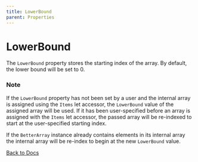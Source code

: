 ```yaml
---
title: LowerBound
parent: Properties
---
```


# LowerBound

The `LowerBound` property stores the starting index of the array. By default, the lower bound will be set to 0. 

### Note 

If the `LowerBound` property has not been set by a user and the internal array is assigned using the `Items` let accessor, the `LowerBound` value of the assigned array will be used. If it has been user-specified before an array is assigned with the `Items` let accessor, the passed array will be re-indexed to start at the user-specified starting index.

If the `BetterArray` instance already contains elements in its internal array the internal array will be re-index to begin at the new `LowerBound` value.


[Back to Docs](https://senipah.github.io/VBA-Better-Array/)
